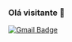 ### Olá visitante 👋

[![Gmail Badge](https://img.shields.io/badge/-arthurmendespereira505@gmail-0070f3?style=flat-square&logo=Gmail&logoColor=white&link=mailto:arthurmendespereira505@gmail.com)](mailto:arthurmendespereira505@gmail)

